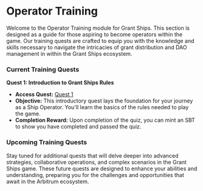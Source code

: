 # Operator Training

Welcome to the Operator Training module for Grant Ships. This section is designed as a guide for those aspiring to become operators within the game. Our training quests are crafted to equip you with the knowledge and skills necessary to navigate the intricacies of grant distribution and DAO management in within the Grant Ships ecosystem.

### Current Training Quests

**Quest 1: Introduction to Grant Ships Rules**

- **Access Quest:** [Quest 1](https://app.questn.com/quest/850775483498725572)
- **Objective:** This introductory quest lays the foundation for your journey as a Ship Operator. You'll learn the basics of the rules needed to play the game.
- **Completion Reward:** Upon completion of the quiz, you can mint an SBT to show you have completed and passed the quiz.

### Upcoming Training Quests

Stay tuned for additional quests that will delve deeper into advanced strategies, collaborative operations, and complex scenarios in the Grant Ships game. These future quests are designed to enhance your abilities and understanding, preparing you for the challenges and opportunities that await in the Arbitrum ecosystem.
